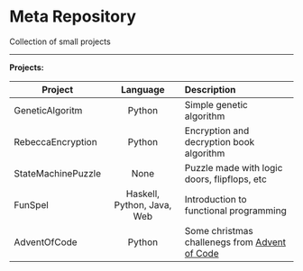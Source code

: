 # Meta Repository

Collection of small projects

----

**Projects:**

| Project             | Language                   | Description                                                                    |
|---------------------|:--------------------------:|:-------------------------------------------------------------------------------|
| GeneticAlgoritm     | Python                     | Simple genetic algorithm                                                       |
| RebeccaEncryption   | Python                     | Encryption and decryption book algorithm                                       |
| StateMachinePuzzle  | None                       | Puzzle made with logic doors, flipflops, etc                                   |
| FunSpel             | Haskell, Python, Java, Web | Introduction to functional programming                                         |
| AdventOfCode        | Python                     | Some christmas challenegs from [Advent of Code](https://adventofcode.com/2020) |
